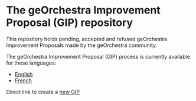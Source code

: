# The geOrchestra Improvement Proposal (GIP) repository

This repository holds pending, accepted and refused geOrchestra Improvement Proposals made by the geOrchestra community.

The geOrchestra Improvement Proposal (GIP) process is currently available for these languages:
 * [English](README_en.md)
 * [French](README_fr.md)

Direct link to create a [new GIP](https://github.com/georchestra/improvement-proposals/issues/new?labels=GIP&template=gip.yaml&title=%5BGIP%5D+)
